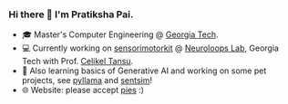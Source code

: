 ### Hi there 👋 I'm Pratiksha Pai. 
- 🎓 Master's Computer Engineering @ [Georgia Tech](https://www.gatech.edu/).
- 💻 Currently working on [sensorimotorkit](https://github.com/Neuronext/sensorimotorkit) @ [Neuroloops Lab](https://neuroloops.psych.gatech.edu/), Georgia Tech with Prof. [Celikel Tansu](https://www.centerfordecisionscience.nl/tansu-celikel). 
- 🌱 Also learning basics of Generative AI and working on some pet projects, see [pyllama](https://github.com/pratikshapi/pyllama) and [sentsim](https://github.com/pratikshapi/sentsim)!
- 🌐 Website: please accept [pies](https://pratikshapi.github.io/) :)
